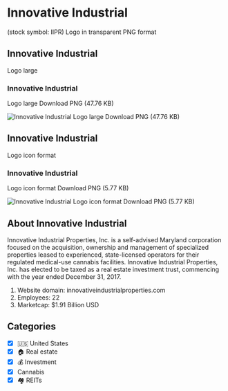# Innovative Industrial
 (stock symbol: IIPR) Logo in transparent PNG format

## Innovative Industrial
 Logo large

### Innovative Industrial
 Logo large Download PNG (47.76 KB)

![Innovative Industrial
 Logo large Download PNG (47.76 KB)](/img/orig/IIPR_BIG-9ed33230.png)

## Innovative Industrial
 Logo icon format

### Innovative Industrial
 Logo icon format Download PNG (5.77 KB)

![Innovative Industrial
 Logo icon format Download PNG (5.77 KB)](/img/orig/IIPR-cc7aef13.png)

## About Innovative Industrial


Innovative Industrial Properties, Inc. is a self-advised Maryland corporation focused on the acquisition, ownership and management of specialized properties leased to experienced, state-licensed operators for their regulated medical-use cannabis facilities. Innovative Industrial Properties, Inc. has elected to be taxed as a real estate investment trust, commencing with the year ended December 31, 2017.

1. Website domain: innovativeindustrialproperties.com
2. Employees: 22
3. Marketcap: $1.91 Billion USD


## Categories
- [x] 🇺🇸 United States
- [x] 🏠 Real estate
- [x] 💰 Investment
- [x] Cannabis
- [x] 🏘️ REITs
